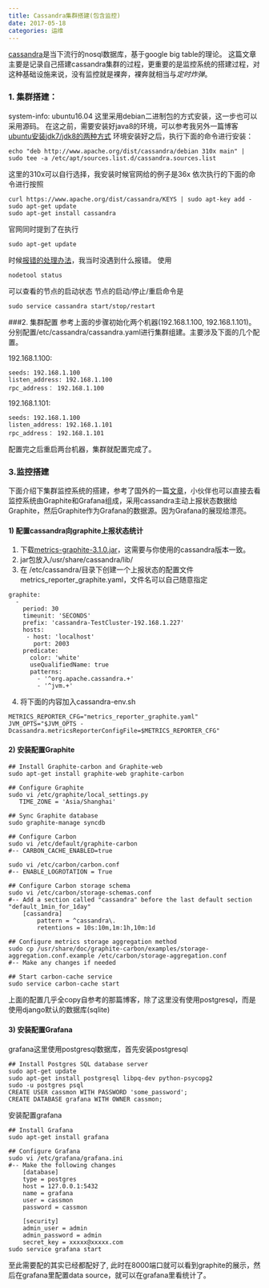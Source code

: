 ```yaml
---
title: Cassandra集群搭建(包含监控)
date: 2017-05-18
categories: 运维
---
```

[cassandra](http://cassandra.apache.org)是当下流行的nosql数据库，基于google big table的理论。
这篇文章主要是记录自己搭建cassandra集群的过程，更重要的是监控系统的搭建过程，对这种基础设施来说，没有监控就是裸奔，裸奔就相当与*定时炸弹*。

### 1. 集群搭建：
system-info: ubuntu16.04
这里采用debian二进制包的方式安装，这一步也可以采用源码。
在这之前，需要安装好java8的环境，可以参考我另外一篇博客[ubuntu安装jdk7/jdk8的两种方式](http://blog.csdn.net/github_25679381/article/details/68063780)
环境安装好之后，执行下面的命令进行安装：
```
echo "deb http://www.apache.org/dist/cassandra/debian 310x main" | sudo tee -a /etc/apt/sources.list.d/cassandra.sources.list
```
这里的310x可以自行选择，我安装时候官网给的例子是36x
依次执行的下面的命令进行按照
```
curl https://www.apache.org/dist/cassandra/KEYS | sudo apt-key add -
sudo apt-get update
sudo apt-get install cassandra
```
官网同时提到了在执行
```
sudo apt-get update
```
时候[报错的处理办法](http://cassandra.apache.org/doc/latest/getting_started/installing.html)，我当时没遇到什么报错。
使用
```
nodetool status
```
可以查看的节点的启动状态
节点的启动/停止/重启命令是
```
sudo service cassandra start/stop/restart
```

###2.  集群配置
参考上面的步骤初始化两个机器(192.168.1.100,   192.168.1.101)。
分别配置/etc/cassandra/cassandra.yaml进行集群组建。主要涉及下面的几个配置。  

192.168.1.100:
```
seeds: 192.168.1.100
listen_address: 192.168.1.100
rpc_address： 192.168.1.100
```

192.168.1.101:
```
seeds: 192.168.1.100
listen_address: 192.168.1.101
rpc_address： 192.168.1.101
```
配置完之后重启两台机器，集群就配置完成了。

### 3.监控搭建
下面介绍下集群监控系统的搭建，参考了国外的一篇[文章](https://www.pythian.com/blog/monitoring-apache-cassandra-metrics-graphite-grafana/?utm_source=tuicool&utm_medium=referral)，小伙伴也可以直接去看
监控系统由Graphite和Grafana组成，采用cassandra主动上报状态数据给Graphite，然后Graphite作为Grafana的数据源。因为Grafana的展现给漂亮。
#### 1) 配置cassandra向graphite上报状态统计
1.  下载[metrics-graphite-3.1.0.jar](http://search.maven.org/#artifactdetails|com.yammer.metrics|metrics-graphite|3.1.0|jar)，这需要与你使用的cassandra版本一致。
2.   jar包放入/usr/share/cassandra/lib/
3.  在 /etc/cassandra/目录下创建一个上报状态的配置文件metrics_reporter_graphite.yaml，文件名可以自己随意指定

```
graphite:
  -
    period: 30
    timeunit: 'SECONDS'
    prefix: 'cassandra-TestCluster-192.168.1.227'
    hosts:
     - host: 'localhost'
       port: 2003
    predicate:
      color: 'white'
      useQualifiedName: true
      patterns:
        - '^org.apache.cassandra.+'
        - '^jvm.+'
```
4. 将下面的内容加入cassandra-env.sh

```
METRICS_REPORTER_CFG="metrics_reporter_graphite.yaml"
JVM_OPTS="$JVM_OPTS -Dcassandra.metricsReporterConfigFile=$METRICS_REPORTER_CFG"
```
#### 2) 安装配置Graphite

```
## Install Graphite-carbon and Graphite-web
sudo apt-get install graphite-web graphite-carbon
 
## Configure Graphite
sudo vi /etc/graphite/local_settings.py
   TIME_ZONE = 'Asia/Shanghai'
 
## Sync Graphite database
sudo graphite-manage syncdb

## Configure Carbon
sudo vi /etc/default/graphite-carbon
#-- CARBON_CACHE_ENABLED=true
 
sudo vi /etc/carbon/carbon.conf
#-- ENABLE_LOGROTATION = True
 
## Configure Carbon storage schema
sudo vi /etc/carbon/storage-schemas.conf
#-- Add a section called "cassandra" before the last default section "default_1min_for_1day"
    [cassandra]
        pattern = ^cassandra\.
        retentions = 10s:10m,1m:1h,10m:1d
 
## Configure metrics storage aggregation method
sudo cp /usr/share/doc/graphite-carbon/examples/storage-aggregation.conf.example /etc/carbon/storage-aggregation.conf
#-- Make any changes if needed
 
## Start carbon-cache service
sudo service carbon-cache start
```
上面的配置几乎全copy自参考的那篇博客，除了这里没有使用postgresql，而是使用django默认的数据库(sqlite)
#### 3) 安装配置Grafana
grafana这里使用postgresql数据库，首先安装postgresql

```
## Install Postgres SQL database server
sudo apt-get update
sudo apt-get install postgresql libpq-dev python-psycopg2
sudo -u postgres psql
CREATE USER cassmon WITH PASSWORD 'some_password';
CREATE DATABASE grafana WITH OWNER cassmon;
```
安装配置grafana

```
## Install Grafana
sudo apt-get install grafana
 
## Configure Grafana
sudo vi /etc/grafana/grafana.ini
#-- Make the following changes
    [database]
    type = postgres
    host = 127.0.0.1:5432
    name = grafana
    user = cassmon
    password = cassmon

    [security]
    admin_user = admin
    admin_password = admin
    secret_key = xxxxx@xxxxx.com
sudo service grafana start
```
至此需要配的其实已经都配好了,  此时在8000端口就可以看到graphite的展示，然后在grafana里配置data source，就可以在grafana里看统计了。
